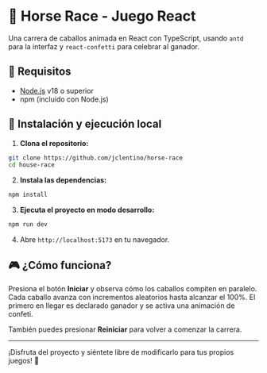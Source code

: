 # 🏇 Horse Race - Juego React

Una carrera de caballos animada en React con TypeScript, usando `antd` para la interfaz y `react-confetti` para celebrar al ganador.

## 🚀 Requisitos

- [Node.js](https://nodejs.org/) v18 o superior
- npm (incluido con Node.js)

## 🧾 Instalación y ejecución local

1. **Clona el repositorio:**
```bash
git clone https://github.com/jclentino/horse-race
cd house-race
```

2. **Instala las dependencias:**
```bash
npm install
```

3. **Ejecuta el proyecto en modo desarrollo:**
```bash
npm run dev
```

4. Abre `http://localhost:5173` en tu navegador.

## 🎮 ¿Cómo funciona?

Presiona el botón **Iniciar** y observa cómo los caballos compiten en paralelo. Cada caballo avanza con incrementos aleatorios hasta alcanzar el 100%. El primero en llegar es declarado ganador y se activa una animación de confeti.

También puedes presionar **Reiniciar** para volver a comenzar la carrera.

---

¡Disfruta del proyecto y siéntete libre de modificarlo para tus propios juegos! 🎉